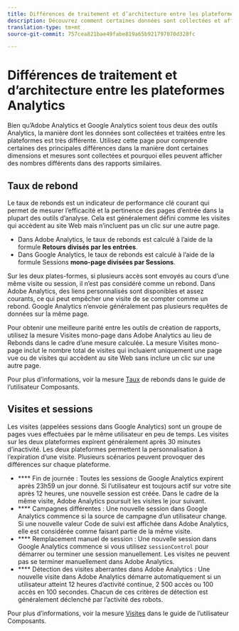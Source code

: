 ```yaml
---
title: Différences de traitement et d’architecture entre les plateformes Analytics
description: Découvrez comment certaines données sont collectées et affichées différemment entre des plateformes telles qu’Adobe Analytics et Google Analytics.
translation-type: tm+mt
source-git-commit: 757cea821bae49fabe819a65b921797070d328fc

---
```



# Différences de traitement et d’architecture entre les plateformes Analytics

Bien qu’Adobe Analytics et Google Analytics soient tous deux des outils Analytics, la manière dont les données sont collectées et traitées entre les plateformes est très différente. Utilisez cette page pour comprendre certaines des principales différences dans la manière dont certaines dimensions et mesures sont collectées et pourquoi elles peuvent afficher des nombres différents dans des rapports similaires.

## Taux de rebond

Le taux de rebonds est un indicateur de performance clé courant qui permet de mesurer l’efficacité et la pertinence des pages d’entrée dans la plupart des outils d’analyse. Cela est généralement défini comme les visites qui accèdent au site Web mais n’incluent pas un clic sur une autre page.

* Dans Adobe Analytics, le taux de rebonds est calculé à l’aide de la formule **Retours divisés par les entrées**.
* Dans Google Analytics, le taux de rebonds est calculé à l’aide de la formule Sessions **mono-page divisées par Sessions**.

Sur les deux plates-formes, si plusieurs accès sont envoyés au cours d’une même visite ou session, il n’est pas considéré comme un rebond. Dans Adobe Analytics, des liens personnalisés sont disponibles et assez courants, ce qui peut empêcher une visite de se compter comme un rebond. Google Analytics n’envoie généralement pas plusieurs requêtes de données sur la même page.

Pour obtenir une meilleure parité entre les outils de création de rapports, utilisez la mesure Visites mono-page dans Adobe Analytics au lieu de Rebonds dans le cadre d’une mesure calculée. La mesure Visites mono-page inclut le nombre total de visites qui incluaient uniquement une page vue ou de visites qui accèdent au site Web sans inclure un clic sur une autre page.

Pour plus d’informations, voir la mesure [Taux](/help/components/c-variables/c-metrics/metrics-bounce-rate.md) de rebonds dans le guide de l’utilisateur Composants.

## Visites et sessions

Les visites (appelées sessions dans Google Analytics) sont un groupe de pages vues effectuées par le même utilisateur en peu de temps. Les visites sur les deux plateformes expirent généralement après 30 minutes d’inactivité. Les deux plateformes permettent la personnalisation à l’expiration d’une visite. Plusieurs scénarios peuvent provoquer des différences sur chaque plateforme.

* **** Fin de journée : Toutes les sessions de Google Analytics expirent après 23h59 un jour donné. Si l’utilisateur est toujours actif sur votre site après 12 heures, une nouvelle session est créée. Dans le cadre de la même visite, Adobe Analytics poursuit les visites le jour suivant.
* **** Campagnes différentes : Une nouvelle session dans Google Analytics commence si la source de campagne d’un utilisateur change. Si une nouvelle valeur Code de suivi est affichée dans Adobe Analytics, elle est considérée comme faisant partie de la même visite.
* **** Remplacement manuel de session : Une nouvelle session dans Google Analytics commence si vous utilisez `sessionControl` pour démarrer ou terminer une session manuellement. Les visites ne peuvent pas se terminer manuellement dans Adobe Analytics.
* **** Détection des visites aberrantes dans Adobe Analytics : Une nouvelle visite dans Adobe Analytics démarre automatiquement si un utilisateur atteint 12 heures d’activité continue, 2 500 accès ou 100 accès en 100 secondes. Chacun de ces critères de détection est généralement déclenché par l’activité des robots.

Pour plus d’informations, voir la mesure [Visites](/help/components/c-variables/c-metrics/metrics-visit.md) dans le guide de l’utilisateur Composants.
